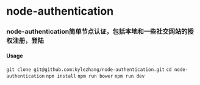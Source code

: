 # node-authentication

### node-authentication简单节点认证，包括本地和一些社交网站的授权注册，登陆

#### Usage
`git clone git@github.com:kylezhang/node-authentication.git`
`cd node-authentication`
`npm install`
`npm run bower`
`npm run dev`